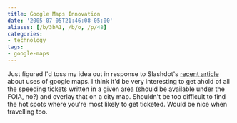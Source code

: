 ```yaml
---
title: Google Maps Innovation
date: '2005-07-05T21:46:08-05:00'
aliases: [/b/3bA1, /b/o, /p/48]
categories:
- technology
tags:
- google-maps
---
```

Just figured I'd toss my idea out in response to Slashdot's [recent article][] about uses of google maps.  I think it'd
be very interesting to get ahold of all the speeding tickets written in a given area (should be available under the
FOIA, no?) and overlay that on a city map.  Shouldn't be too difficult to find the hot spots where you're most likely to
get ticketed.  Would be nice when travelling too.

[recent article]: http://slashdot.org/article.pl?sid=05/07/05/2232243
